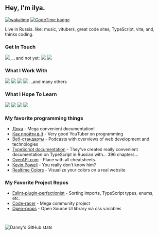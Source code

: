 ## Hey, I'm ilya. 
[![wakatime](https://wakatime.com/badge/user/40ddaa60-5640-4cbb-8970-cceddbc65e82.svg)](https://wakatime.com/@40ddaa60-5640-4cbb-8970-cceddbc65e82) [![CodeTime badge](https://img.shields.io/endpoint?style=flat&url=https%3A%2F%2Fapi.codetime.dev%2Fshield%3Fid%3D20051%26project%3D%26in%3D86400000)](https://codetime.dev)

Live in Russia. like: music, vitubers, great code sites, TypeScript, vite, and, thinks coding.

### Get In Touch
<a href="mailto:zateev.connects@gmail.com">
  <img src="https://img.shields.io/badge/Gmail-D14836?style=for-the-badge&logo=gmail&logoColor=white">
</a>
... and not yet:
<a href="https://www.linkedin.com/in/">
  <img src="https://img.shields.io/badge/LinkedIn-gray?style=for-the-badge&logo=linkedin&logoColor=#343541">
</a>
<a href="https://www.youtube.com/watch?v=dQw4w9WgXcQ">
  <img src="https://img.shields.io/badge/portfolio-gray?style=for-the-badge&logo=dev.to&logoColor=#343541">
</a>

### What I Work With
[<img src="https://img.shields.io/badge/TypeScript-3178C6?style=for-the-badge&logo=typescript&logoColor=white">](https://www.typescriptlang.org)
[<img src="https://img.shields.io/badge/React-20232A?style=for-the-badge&logo=react&logoColor=61DAFB">](https://react.dev)
[<img src="https://img.shields.io/badge/HTML5-E34F26?style=for-the-badge&logo=html5&logoColor=white">](https://doka.guide/html/)
<img src="https://img.shields.io/badge/SCSS-d33345?style=for-the-badge&logo=sass&logoColor=fff">
...and many others

### What I Hope To Learn
[<img src="https://img.shields.io/badge/japan-日本語-ff0000?style=for-the-badge&logoColor=white">](https://www.kanshudo.com/)
[<img src="https://img.shields.io/badge/UI-UX-212121?style=for-the-badge&logo=appveyor">](https://www.youtube.com/@juxtopposed)
[<img src="https://img.shields.io/badge/PWA-77c4ff?style=for-the-badge&logo=google-chrome">](https://www.youtube.com/watch?v=sFsRylCQblw)
[<img src="https://img.shields.io/badge/LeetCode-blueviolet?style=for-the-badge&link=https%3A%2F%2Fleetcode.com%2F&link=https%3A%2F%2Fneetcode.io%2Froadmap">](https://neetcode.io/roadmap)

### My favorite programming things
* [Дока](https://doka.guide) - Mega convenient documentation!
* [Как пройти в It](https://www.youtube.com/@it2138) - Very good YouTuber on programming
* [Веб-стандарты](https://web-standards.ru) - Podcasts with overviews of web development and technologies
* [TypeScript documentation](https://typescript-definitive-guide.ru) - They've created really convenient documentation on TypeScript in Russian with... 396 chapters...
* [OverAPI.com](https://overapi.com) - Place with all cheatsheets.
* [Kevin Powell](https://www.youtube.com/@KevinPowell) - You really don't know him?
* [Realtime Colors](https://realtimecolors.com/) - Visualize your colors on a real website

### My Favorite Project Repos
* <a href="https://github.com/azat-io/eslint-plugin-perfectionist">Eslint-plugin-perfectionist</a> - Sorting imports, TypeScript types, enums, etc.
* <a href="https://github.com/webdevcody/code-racer">Code-racer</a> - Mega community project
* <a href="https://github.com/argyleink/open-props">Open-props</a> - Open Source UI library via css variables
<br>

![Danny's GitHub stats](https://github-readme-stats.vercel.app/api?username=ilyaBaksonyan&show_icons=true&theme=dark)
